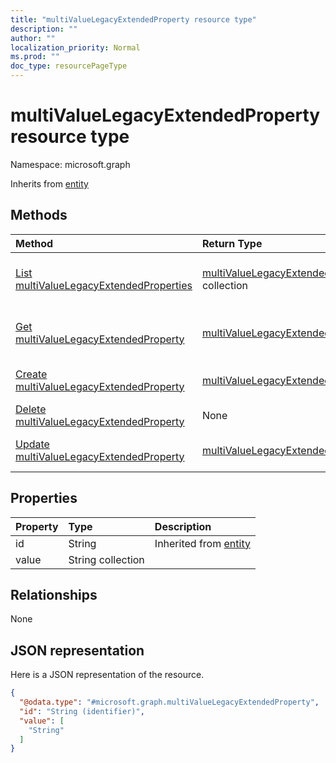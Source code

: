 ```yaml
---
title: "multiValueLegacyExtendedProperty resource type"
description: ""
author: ""
localization_priority: Normal
ms.prod: ""
doc_type: resourcePageType
---
```


# multiValueLegacyExtendedProperty resource type


Namespace: microsoft.graph




Inherits from [entity](../resources/entity.md)

## Methods
|Method|Return Type|Description|
|:---|:---|:---|
|[List multiValueLegacyExtendedProperties](../api/multivaluelegacyextendedproperty-list.md)|[multiValueLegacyExtendedProperty](../resources/multivaluelegacyextendedproperty.md) collection|List properties and relationships of the [multiValueLegacyExtendedProperty](../resources/multivaluelegacyextendedproperty.md) objects.|
|[Get multiValueLegacyExtendedProperty](../api/multivaluelegacyextendedproperty-get.md)|[multiValueLegacyExtendedProperty](../resources/multivaluelegacyextendedproperty.md)|Read properties and relationships of the [multiValueLegacyExtendedProperty](../resources/multivaluelegacyextendedproperty.md) object.|
|[Create multiValueLegacyExtendedProperty](../api/multivaluelegacyextendedproperty-create.md)|[multiValueLegacyExtendedProperty](../resources/multivaluelegacyextendedproperty.md)|Create a new [multiValueLegacyExtendedProperty](../resources/multivaluelegacyextendedproperty.md) object.|
|[Delete multiValueLegacyExtendedProperty](../api/multivaluelegacyextendedproperty-delete.md)|None|Deletes a [multiValueLegacyExtendedProperty](../resources/multivaluelegacyextendedproperty.md).|
|[Update multiValueLegacyExtendedProperty](../api/multivaluelegacyextendedproperty-update.md)|[multiValueLegacyExtendedProperty](../resources/multivaluelegacyextendedproperty.md)|Update the properties of a [multiValueLegacyExtendedProperty](../resources/multivaluelegacyextendedproperty.md) object.|

## Properties
|Property|Type|Description|
|:---|:---|:---|
|id|String| Inherited from [entity](../resources/entity.md)|
|value|String collection||

## Relationships
None

## JSON representation
Here is a JSON representation of the resource.
<!-- {
  "blockType": "resource",
  "keyProperty": "id",
  "@odata.type": "microsoft.graph.multiValueLegacyExtendedProperty",
  "baseType": "microsoft.graph.entity",
  "openType": false
}
-->
``` json
{
  "@odata.type": "#microsoft.graph.multiValueLegacyExtendedProperty",
  "id": "String (identifier)",
  "value": [
    "String"
  ]
}
```

